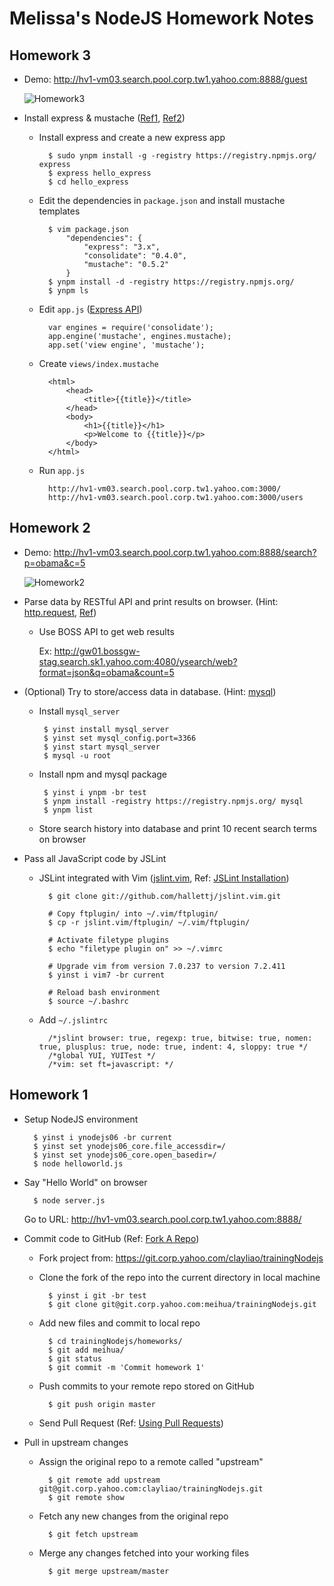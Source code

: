 Melissa's NodeJS Homework Notes
=============

Homework 3
-----------------------
- Demo: <http://hv1-vm03.search.pool.corp.tw1.yahoo.com:8888/guest>

	![Homework3](http://twiki.corp.yahoo.com/pub/Main/MeihuaYahoo/hw3.png)

- Install express & mustache ([Ref1](http://iamtherockstar.com/blog/2011/11/21/using-mustache-templates-express-apps/), [Ref2](http://blog.marchibbins.com/2012/08/21/building/))

	- Install express and create a new express app
	
			$ sudo ynpm install -g -registry https://registry.npmjs.org/ express
			$ express hello_express
			$ cd hello_express
			
	- Edit the dependencies in `package.json` and install mustache templates 
	
			$ vim package.json
				"dependencies": {
					"express": "3.x",
					"consolidate": "0.4.0",
					"mustache": "0.5.2"
				}
			$ ynpm install -d -registry https://registry.npmjs.org/ 
			$ ynpm ls
	
	- Edit `app.js` ([Express API](http://expressjs.com/api.html#app.engine))
	
			var engines = require('consolidate');
			app.engine('mustache', engines.mustache);
			app.set('view engine', 'mustache');
	
	- Create `views/index.mustache`
	
			<html>
				<head>
					<title>{{title}}</title>
				</head>
				<body>
					<h1>{{title}}</h1>
					<p>Welcome to {{title}}</p>
				</body>
			</html>	
			
	- Run `app.js`
			
			http://hv1-vm03.search.pool.corp.tw1.yahoo.com:3000/
			http://hv1-vm03.search.pool.corp.tw1.yahoo.com:3000/users

Homework 2
-----------------------
- Demo: <http://hv1-vm03.search.pool.corp.tw1.yahoo.com:8888/search?p=obama&c=5>

	![Homework2](http://twiki.corp.yahoo.com/pub/Main/MeihuaYahoo/Demo.png)

- Parse data by RESTful API and print results on browser. (Hint: [http.request](http://nodejs.org/docs/v0.5.2/api/http.html#http.request), [Ref](http://stackoverflow.com/questions/7238016/how-to-send-the-response-to-browser-fromm-http-request-in-node-js))
	- Use BOSS API to get web results 
	
		Ex: <http://gw01.bossgw-stag.search.sk1.yahoo.com:4080/ysearch/web?format=json&q=obama&count=5>

- (Optional) Try to store/access data in database. (Hint: [mysql](https://npmjs.org/package/mysql))
			
	-  Install `mysql_server`
	
			$ yinst install mysql_server
			$ yinst set mysql_config.port=3366
			$ yinst start mysql_server
			$ mysql -u root

	-  Install npm and mysql package
	
			$ yinst i ynpm -br test
			$ ynpm install -registry https://registry.npmjs.org/ mysql
			$ ynpm list
			
	-	Store search history into database and print 10 recent search terms on browser

- Pass all JavaScript code by JSLint

    - JSLint integrated with Vim ([jslint.vim](https://github.com/hallettj/jslint.vim), Ref: [JSLint Installation](http://twiki.corp.yahoo.com/view/AsiaSocialBlogEng/F2ESharingJSLint))
	
			$ git clone git://github.com/hallettj/jslint.vim.git
			
			# Copy ftplugin/ into ~/.vim/ftplugin/
			$ cp -r jslint.vim/ftplugin/ ~/.vim/ftplugin/
			
			# Activate filetype plugins
			$ echo "filetype plugin on" >> ~/.vimrc
			
			# Upgrade vim from version 7.0.237 to version 7.2.411
			$ yinst i vim7 -br current
			
			# Reload bash environment
			$ source ~/.bashrc
			
	- Add `~/.jslintrc`
	
			/*jslint browser: true, regexp: true, bitwise: true, nomen: true, plusplus: true, node: true, indent: 4, sloppy: true */
			/*global YUI, YUITest */
			/*vim: set ft=javascript: */

Homework 1 
-----------------------
- Setup NodeJS environment

		$ yinst i ynodejs06 -br current
		$ yinst set ynodejs06_core.file_accessdir=/
		$ yinst set ynodejs06_core.open_basedir=/
		$ node helloworld.js

- Say "Hello World" on browser

		$ node server.js

	Go to URL: <http://hv1-vm03.search.pool.corp.tw1.yahoo.com:8888/>

- Commit code to GitHub (Ref: [Fork A Repo](https://help.github.com/articles/fork-a-repo))

    - Fork project from: <https://git.corp.yahoo.com/clayliao/trainingNodejs>

    - Clone the fork of the repo into the current directory in local machine
 
			$ yinst i git -br test 
			$ git clone git@git.corp.yahoo.com:meihua/trainingNodejs.git

    - Add new files and commit to local repo
	
			$ cd trainingNodejs/homeworks/ 
			$ git add meihua/
			$ git status
			$ git commit -m 'Commit homework 1'

    - Push commits to your remote repo stored on GitHub

			$ git push origin master

    - Send Pull Request (Ref: [Using Pull Requests](https://help.github.com/articles/using-pull-requests))

- Pull in upstream changes

    - Assign the original repo to a remote called "upstream"

			$ git remote add upstream git@git.corp.yahoo.com:clayliao/trainingNodejs.git
			$ git remote show		
	
    - Fetch any new changes from the original repo
	
			$ git fetch upstream

    - Merge any changes fetched into your working files
	
			$ git merge upstream/master
